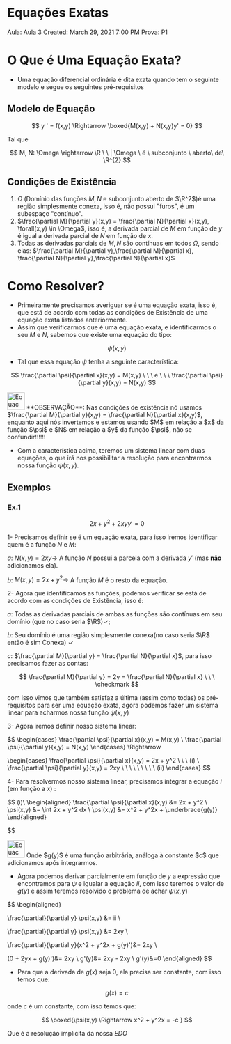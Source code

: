 # Equações Exatas

Aula: Aula 3
Created: March 29, 2021 7:00 PM
Prova: P1

# O Que é Uma Equação Exata?

- Uma equação diferencial ordinária é dita exata quando tem o seguinte modelo e segue os seguintes pré-requisitos

## Modelo de Equação

$$
y ' = f(x,y) \Rightarrow \boxed{M(x,y) + N(x,y)y' = 0}
$$

Tal que

$$
M, N: \Omega \rightarrow \R  \ \ | \Omega \ é \ subconjunto \ aberto\ de\ \R^{2}
$$

## Condições de Existência

1. $\Omega$  (Domínio das funções $M, N$ e subconjunto aberto de $\R^2$)é uma região simplesmente conexa, isso é, não possui "furos", é um subespaço "contínuo".
2. $\frac{\partial M}{\partial y}(x,y) = \frac{\partial N}{\partial x}(x,y), \forall(x,y) \in \Omega$, isso é, a derivada parcial de $M$ em função de $y$ é igual a derivada parcial de $N$ em função de $x$.
3. Todas as derivadas parciais de $M, N$ são contínuas em todos $\Omega$, sendo elas: $\frac{\partial M}{\partial y},\frac{\partial M}{\partial x}, \frac{\partial N}{\partial y},\frac{\partial N}{\partial x}$

# Como Resolver?

- Primeiramente precisamos averiguar se é uma equação exata, isso é, que está de acordo com todas as condições de Existência de uma equação exata listados anteriormente.
- Assim que verificarmos que é uma equação exata, e identificarmos o seu $M$ e $N$, sabemos que existe uma equação do tipo:

$$
\psi(x,y)
$$

- Tal que essa equação $\psi$  tenha a seguinte característica:

$$
\frac{\partial \psi}{\partial x}(x,y) = M(x,y) \ \ \ e \ \ \ \frac{\partial \psi}{\partial y}(x,y) = N(x,y)
$$

<aside>
<img src="Equac%CC%A7o%CC%83es%20Exatas%200f143b276ede4b70b428de610b67dbc1/Hifumi_Surprised.png" alt="Equac%CC%A7o%CC%83es%20Exatas%200f143b276ede4b70b428de610b67dbc1/Hifumi_Surprised.png" width="40px" /> **OBSERVAÇÃO**: Nas condições de existência nó usamos $\frac{\partial M}{\partial y}(x,y) = \frac{\partial N}{\partial x}(x,y)$, enquanto aqui nós invertemos e estamos usando $M$ em relação a $x$ da função $\psi$ e $N$ em relação a $y$ da função $\psi$, não se confundir!!!!!!

</aside>

- Com a característica acima, teremos um sistema linear com duas equações, o que irá nos possibilitar a resolução para encontrarmos nossa função $\psi(x,y)$.

## Exemplos

### Ex.1

$$
2x + y^2 + 2xyy' = 0 
$$

1- Precisamos definir se é um equação exata, para isso iremos identificar quem é a função $N$ e $M$:

$a:$ $N(x,y) = 2xy \rightarrow$ A função $N$ possui a parcela com a derivada $y'$ (mas **não** adicionamos ela).

$b:$ $M(x,y) = 2x+y^2 \rightarrow$ A função $M$ é o resto da equação.

2- Agora que identificamos as funções, podemos verificar se está de acordo com as condições de Existência, isso é: 

$a:$ Todas as derivadas parciais de ambas as funções são contínuas em seu domínio (que no caso seria $\R$)$\checkmark$;

$b:$ Seu domínio é uma região simplesmente conexa(no caso seria $\R$  então é sim Conexa) $\checkmark$

$c:$ $\frac{\partial M}{\partial y} = \frac{\partial N}{\partial x}$, para isso precisamos fazer as contas: 

$$
\frac{\partial M}{\partial y} = 2y  = \frac{\partial N}{\partial x}  \ \ \ \checkmark
$$

com isso vimos que também satisfaz a última (assim como todas) os pré-requisitos para ser uma equação exata, agora podemos fazer um sistema linear para acharmos nossa função $\psi(x,y)$

3- Agora iremos definir nosso sistema linear: 

$$
\begin{cases}
\frac{\partial \psi}{\partial x}(x,y) = M(x,y) \\ 
\frac{\partial \psi}{\partial y}(x,y) = N(x,y)
\end{cases} \Rightarrow

\begin{cases}
\frac{\partial \psi}{\partial x}(x,y) = 2x + y^2 \ \ \ (i) \\ 
\frac{\partial \psi}{\partial y}(x,y) = 2xy \ \ \ \ \ \ \ \ \ (ii)
\end{cases} 
$$

4- Para resolvermos nosso sistema linear, precisamos integrar  a equação $i$  (em função a $x$) :

$$
(i)\\ 
\begin{aligned}
\frac{\partial \psi}{\partial x}(x,y) &= 2x + y^2 \\ 
\psi(x,y) &= \int 2x + y^2 dx \\ 
\psi(x,y) &= x^2 + y^2x + \underbrace{g(y)} 
\end{aligned} 

$$

<aside>
<img src="Equac%CC%A7o%CC%83es%20Exatas%200f143b276ede4b70b428de610b67dbc1/mugi.gif" alt="Equac%CC%A7o%CC%83es%20Exatas%200f143b276ede4b70b428de610b67dbc1/mugi.gif" width="40px" /> Onde $g(y)$ é uma função arbitrária, análoga à constante $c$ que adicionamos após integrarmos.

</aside>

- Agora podemos derivar parcialmente em função de $y$  a expressão que encontramos para $\psi$  e igualar a equação $ii$, com isso teremos o valor de $g(y)$ e assim teremos resolvido o problema de achar $\psi(x,y)$

$$
\begin{aligned}

\frac{\partial}{\partial y} \psi(x,y) &= ii \\ 

\frac{\partial}{\partial y} \psi(x,y) &= 2xy \\ 

\frac{\partial}{\partial y}(x^2 + y^2x + g(y)')&= 2xy \\ 

(0 + 2yx + g(y)')&= 2xy \\ 
g'(y)&= 2xy - 2xy \\ 
g'(y)&=0 
\end{aligned}
$$

- Para que a derivada de $g(x)$ seja $0$, ela precisa ser constante, com isso temos que:

$$
g(x) = c
$$

onde $c$ é um constante, com isso temos que:

$$
\boxed{\psi(x,y) \Rightarrow x^2 + y^2x = -c }
$$

Que é a resolução implícita da nossa $EDO$